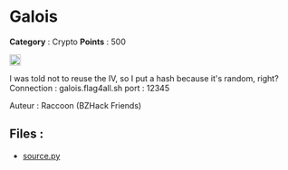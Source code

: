# Galois

**Category** : Crypto
**Points** : 500

<img src="https://icons.iconarchive.com/icons/twitter/twemoji-flags/256/United-Kingdom-Flag-icon.png" width="20" height="20"/>

I was told not to reuse the IV, so I put a hash because it's random, right?
Connection : galois.flag4all.sh port : 12345

Auteur : Raccoon (BZHack Friends)

## Files : 
 - [source.py](./source.py)


